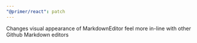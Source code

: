 ```yaml
---
"@primer/react": patch
---
```


Changes visual appearance of MarkdownEditor feel more in-line with other Github Markdown editors
